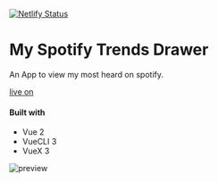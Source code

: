 [![Netlify Status](https://api.netlify.com/api/v1/badges/59708959-5229-4bbe-a09c-52b21003cd7a/deploy-status)](https://app.netlify.com/sites/gallant-wright-315435/deploys)

# My Spotify Trends Drawer 

An App to view my most heard on spotify.


[live on](https://spotify-my-trends-drawer.netlify.app)

#### Built with
 - Vue 2
 - VueCLI 3
 - VueX 3


![preview](./docs/preview.gif)

